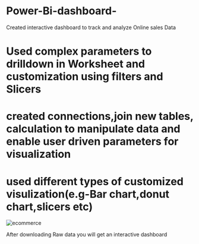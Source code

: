 # Power-Bi-dashboard-

Created interactive dashboard to track and analyze Online sales Data

# Used complex parameters to drilldown in Worksheet and customization using filters and Slicers 

# created connections,join new tables, calculation to manipulate data and enable user driven parameters for visualization 

# used different types of customized visulization(e.g-Bar chart,donut chart,slicers etc)



![ecommerce](https://user-images.githubusercontent.com/125332797/221541391-0039dea2-516d-469f-ae46-3f5258748a13.png)







After downloading Raw data you will get an interactive dashboard
